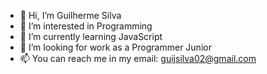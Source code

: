 - 👋 Hi, I’m Guilherme Silva
- 👀 I’m interested in Programming
- 🌱 I’m currently learning JavaScript
- 💞️ I’m looking for work as a Programmer Junior
- 📫 You can reach me in my email: guijsilva02@gmail.com
